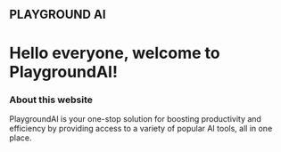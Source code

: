 ## PLAYGROUND AI

<h1>Hello everyone, welcome to PlaygroundAI!</h1>

<h3>About this website</h3>
PlaygroundAI is your one-stop solution for boosting productivity and efficiency by providing access to a variety of popular AI tools, all in one place.
